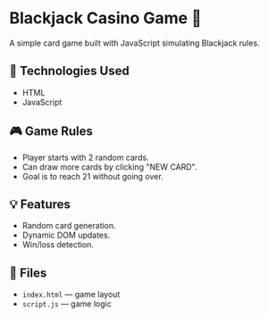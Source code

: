 # Blackjack Casino Game 🎲

A simple card game built with JavaScript simulating Blackjack rules.

## 🔧 Technologies Used
- HTML
- JavaScript

## 🎮 Game Rules
- Player starts with 2 random cards.
- Can draw more cards by clicking "NEW CARD".
- Goal is to reach 21 without going over.

## 💡 Features
- Random card generation.
- Dynamic DOM updates.
- Win/loss detection.

## 📁 Files
- `index.html` — game layout
- `script.js` — game logic
